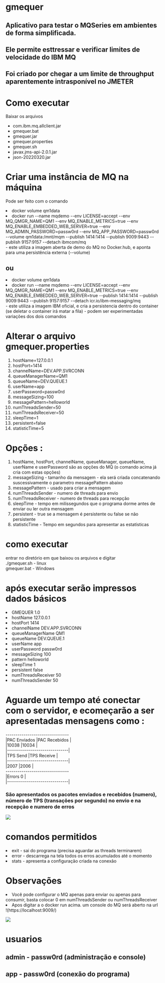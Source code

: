# gmequer
## Aplicativo para testar o MQSeries em ambientes de forma simplificada. 
## Ele permite esttressar e verificar limites de velocidade do IBM MQ
## Foi criado por chegar a um limite de throughput aparentemente intrasponível no JMETER


# Como executar 
Baixar os arquivos 
- com.ibm.mq.allclient.jar
- gmequer.bat
- gmequer.jar
- gmequer.properties
- gmequer.sh
- javax.jms-api-2.0.1.jar
- json-20220320.jar

# Criar uma instância de MQ na máquina
Pode ser feito com o comando </br>

<li>docker volume qm1data</li>
<li>docker run --name mqdemo --env LICENSE=accept --env MQ_QMGR_NAME=QM1 --env MQ_ENABLE_METRICS=true --env MQ_ENABLE_EMBEDDED_WEB_SERVER=true --env MQ_ADMIN_PASSWORD=passw0rd --env MQ_APP_PASSWORD=passw0rd --volume qm1data:/mnt/mqm --publish 1414:1414 --publish 9009:9443 --publish 9157:9157 --detach ibmcom/mq</li>
- este utiliza a imagem aberta de demo do MQ no Docker.hub, e aponta para uma persistência externa (--volume)

## ou

<li>docker volume qm1data</li>
<li>docker run --name mqdemo --env LICENSE=accept --env MQ_QMGR_NAME=QM1 --env MQ_ENABLE_METRICS=true --env MQ_ENABLE_EMBEDDED_WEB_SERVER=true --publish 1414:1414 --publish 9009:9443 --publish 9157:9157 --detach icr.io/ibm-messaging/mq</li>
- este utiliza a imagem IBM oficial, e cria a persistencia dentro do container (se deletar o container irá matar a fila)
- podem ser experimentadas variações dos dois comandos

# Alterar o arquivo gmequer.properties
1. hostName=127.0.0.1
2. hostPort=1414
3. channelName=DEV.APP.SVRCONN
4. queueManagerName=QM1
5. queueName=DEV.QUEUE.1
6. userName=app
7. userPassword=passw0rd
8. messageSizing=100
9. messagePattern=helloworld
10. numThreadsSender=50
11. numThreadsReceiver=50
12. sleepTime=1
13. persistent=false
14. statisticTime=5

# Opções :
1. hostName, hostPort, channelName, queueManager, queueName, userName e userPassword são as opções do MQ (o comando acima já cria com estas opções)
2. messageSizing - tamanho da mensagem - ela será criada concatenando suscessivamente o parametro messagePattern abaixo
3. messagePattern - usado para criar a mensagem
4. numThreadsSender - numero de threads para envio
5. numThreadsReceiver - numero de threads para recepção
6. sleepTime - tempo em milissegundos que o programa dorme antes de enviar ou ler outra mensagem
7. persistent - true se a mensagem é persistente ou false se não persistente
8. statisticTime - Tempo em segundos para apresentar as estatísticas 

# como executar
entrar no diretório em que baixou os arquivos e digitar </br>
./gmequer.sh - linux </br>
gmequer.bat - Windows </br>

# após executar serão impressos dados básicos 
<li> GMEQUER 1.0 </li>
<li> hostName 127.0.0.1</li>
<li> hostPort 1414</li>
<li> channelName DEV.APP.SVRCONN</li>
<li> queueManagerName QM1</li>
<li> queueName DEV.QUEUE.1</li>
<li> userName app</li>
<li> userPassword passw0rd</li>
<li> messageSizing 100</li>
<li> pattern helloworld</li>
<li> sleepTime 1</li>
<li> persistent false</li>
<li> numThreadsReceiver 50</li>
<li> numThreadsSender 50</li>

# Aguarde um tempo até conectar com o servidor, e ecomeçarão a ser apresentadas mensagens como : 

--------------------------------</br>
|PAC Enviados   |PAC Recebidos  |</br>
|10038          |10034          |</br>
|-------------------------------|</br>
|TPS Send       |TPS Receive    |</br>
|-------------------------------|</br>
|2007           |2006           |</br>
--------------------------------</br>
|Errors   0     |</br>
|-------------------------------|</br>

### São apresentados os pacotes enviados e recebidos (numero), número de TPS (transações por segundo) no envio e na recepção e numero de erros
![](tela.png)

# comandos permitidos 
<li>exit - sai do programa (precisa aguardar as threads terminarem)</li>
<li>error - descarrega na tela todos os erros acumulados até o momento</li>
<li>stats - apresenta a configuração criada na conexão </li>

# Observações 
<li>Você pode configurar o MQ apenas para enviar ou apenas para consumir, basta colocar 0 em numThreadsSender ou numThreadsReceiver</li>
<li>Apos digitar a o docker run acima. um console do MQ será aberto na url </li>
!(https://localhost:9009/)

![](console.png)

# usuarios
## admin - passw0rd  (administração e console)
## app - passw0rd (conexão do programa)



